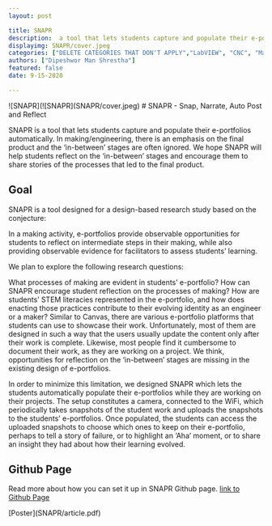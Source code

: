 ```yaml
---
layout: post

title: SNAPR
description:  a tool that lets students capture and populate their e-portfolios
displayimg: SNAPR/cover.jpeg
categories: ["DELETE CATEGORIES THAT DON'T APPLY","LabVIEW", "CNC", "Machine"]
authors: ["Dipeshwor Man Shrestha"]
featured: false
date: 9-15-2020

---
```



<!--IMAGE_TEXT_OVERLAY creates a image with a text box over it--------------------->
<div class="image_text_overlay" markdown="1">
![SNAPR](![SNAPR](SNAPR/cover.jpeg)
# SNAPR -  Snap, Narrate, Auto Post and Reflect

SNAPR is a tool that lets students capture and populate their e-portfolios automatically. In making/engineering, there is an emphasis on the final product and the ‘in-between’ stages are often ignored. We hope SNAPR will help students reflect on the ‘in-between’ stages and encourage them to share stories of the processes that led to the final product.
</div>

<!--document creates a grid of documentss--------------------->
<div class="free_write" markdown="1">


## Goal

SNAPR is a tool designed for a design-based research study based on the conjecture:

In a making activity, e-portfolios provide observable opportunities for students to reflect on intermediate steps in their making, while also providing observable evidence for facilitators to assess students’ learning.

We plan to explore the following research questions:

What processes of making are evident in students’ e-portfolio?
How can SNAPR encourage student reflection on the processes of making?
How are students’ STEM literacies represented in the e-portfolio, and how does enacting those practices contribute to their evolving identity as an engineer or a maker?
Similar to Canvas, there are various e-portfolio platforms that students can use to showcase their work. Unfortunately, most of them are designed in such a way that the users usually update the content only after their work is complete. Likewise, most people find it cumbersome to document their work, as they are working on a project. We think, opportunities for reflection on the ‘in-between’ stages are missing in the existing design of e-portfolios.

In order to minimize this limitation, we designed SNAPR which lets the students automatically populate their e-portfolios while they are working on their projects. The setup constitutes a camera, connected to the WiFi, which periodically takes snapshots of the student work and uploads the snapshots to the students’ e-portfolios. Once populated, the students can access the uploaded snapshots to choose which ones to keep on their e-portfolio, perhaps to tell a story of failure, or to highlight an ‘Aha’ moment, or to share an insight they had about how their learning evolved.





## Github Page

Read more about how you can set it up in SNAPR Github page. [link to Github Page](https://github.com/dipeshwor/SNAPR)



<div class="document" markdown="1">
[Poster](SNAPR/article.pdf)
</div>

